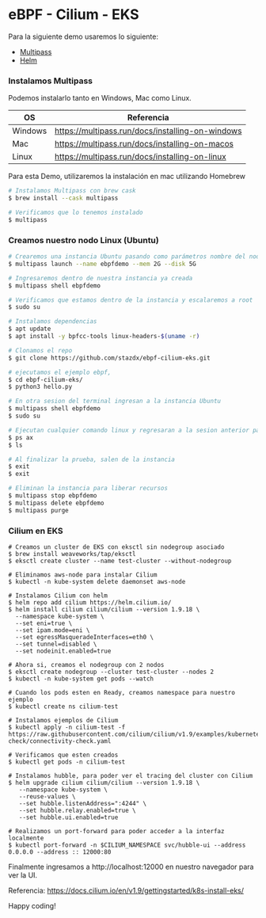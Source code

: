 # eBPF - Cilium - EKS

Para la siguiente demo usaremos lo siguiente:

- [Multipass](https://multipass.run/)
- [Helm](https://helm.sh/)

### Instalamos Multipass

Podemos instalarlo tanto en Windows, Mac como Linux.

| OS | Referencia |
| ------ | ------ |
| Windows | https://multipass.run/docs/installing-on-windows |
| Mac | https://multipass.run/docs/installing-on-macos |
| Linux | https://multipass.run/docs/installing-on-linux |

Para esta Demo, utilizaremos la instalación en mac utilizando Homebrew

```sh
# Instalamos Multipass con brew cask
$ brew install --cask multipass

# Verificamos que lo tenemos instalado
$ multipass
```

### Creamos nuestro nodo Linux (Ubuntu)

```sh
# Crearemos una instancia Ubuntu pasando como parámetros nombre del nodo, ram y disco que le asignaremos
$ multipass launch --name ebpfdemo --mem 2G --disk 5G

# Ingresaremos dentro de nuestra instancia ya creada
$ multipass shell ebpfdemo

# Verificamos que estamos dentro de la instancia y escalaremos a root
$ sudo su

# Instalamos dependencias
$ apt update
$ apt install -y bpfcc-tools linux-headers-$(uname -r)

# Clonamos el repo
$ git clone https://github.com/stazdx/ebpf-cilium-eks.git

# ejecutamos el ejemplo ebpf, 
$ cd ebpf-cilium-eks/
$ python3 hello.py

# En otra sesion del terminal ingresan a la instancia Ubuntu 
$ multipass shell ebpfdemo
$ sudo su

# Ejecutan cualquier comando linux y regresaran a la sesion anterior para ver las trazas resultado
$ ps ax
$ ls

# Al finalizar la prueba, salen de la instancia
$ exit
$ exit

# Eliminan la instancia para liberar recursos
$ multipass stop ebpfdemo
$ multipass delete ebpfdemo
$ multipass purge

```

### Cilium en EKS

```
# Creamos un cluster de EKS con eksctl sin nodegroup asociado
$ brew install weaveworks/tap/eksctl
$ eksctl create cluster --name test-cluster --without-nodegroup

# Eliminamos aws-node para instalar Cilium 
$ kubectl -n kube-system delete daemonset aws-node

# Instalamos Cilium con helm
$ helm repo add cilium https://helm.cilium.io/
$ helm install cilium cilium/cilium --version 1.9.18 \
  --namespace kube-system \
  --set eni=true \
  --set ipam.mode=eni \
  --set egressMasqueradeInterfaces=eth0 \
  --set tunnel=disabled \
  --set nodeinit.enabled=true

# Ahora si, creamos el nodegroup con 2 nodos
$ eksctl create nodegroup --cluster test-cluster --nodes 2
$ kubectl -n kube-system get pods --watch

# Cuando los pods esten en Ready, creamos namespace para nuestro ejemplo
$ kubectl create ns cilium-test

# Instalamos ejemplos de Cilium
$ kubectl apply -n cilium-test -f https://raw.githubusercontent.com/cilium/cilium/v1.9/examples/kubernetes/connectivity-check/connectivity-check.yaml

# Verificamos que esten creados
$ kubectl get pods -n cilium-test

# Instalamos hubble, para poder ver el tracing del cluster con Cilium
$ helm upgrade cilium cilium/cilium --version 1.9.18 \
   --namespace kube-system \
   --reuse-values \
   --set hubble.listenAddress=":4244" \
   --set hubble.relay.enabled=true \
   --set hubble.ui.enabled=true

# Realizamos un port-forward para poder acceder a la interfaz localmente
$ kubectl port-forward -n $CILIUM_NAMESPACE svc/hubble-ui --address 0.0.0.0 --address :: 12000:80
```

Finalmente ingresamos a http://localhost:12000 en nuestro navegador para ver la UI.

Referencia: https://docs.cilium.io/en/v1.9/gettingstarted/k8s-install-eks/

Happy coding! 

